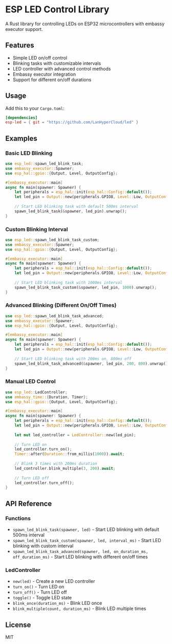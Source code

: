 # ESP LED Control Library

A Rust library for controlling LEDs on ESP32 microcontrollers with embassy executor support.

## Features

- Simple LED on/off control
- Blinking tasks with customizable intervals
- LED controller with advanced control methods
- Embassy executor integration
- Support for different on/off durations

## Usage

Add this to your `Cargo.toml`:

```toml
[dependencies]
esp-led = { git = "https://github.com/LanHyperCloud/led" }
```

## Examples

### Basic LED Blinking

```rust
use esp_led::spawn_led_blink_task;
use embassy_executor::Spawner;
use esp_hal::gpio::{Output, Level, OutputConfig};

#[embassy_executor::main]
async fn main(spawner: Spawner) {
    let peripherals = esp_hal::init(esp_hal::Config::default());
    let led_pin = Output::new(peripherals.GPIO8, Level::Low, OutputConfig::default());
    
    // Start LED blinking task with default 500ms interval
    spawn_led_blink_task(&spawner, led_pin).unwrap();
}
```

### Custom Blinking Interval

```rust
use esp_led::spawn_led_blink_task_custom;
use embassy_executor::Spawner;
use esp_hal::gpio::{Output, Level, OutputConfig};

#[embassy_executor::main]
async fn main(spawner: Spawner) {
    let peripherals = esp_hal::init(esp_hal::Config::default());
    let led_pin = Output::new(peripherals.GPIO8, Level::Low, OutputConfig::default());
    
    // Start LED blinking task with 1000ms interval
    spawn_led_blink_task_custom(&spawner, led_pin, 1000).unwrap();
}
```

### Advanced Blinking (Different On/Off Times)

```rust
use esp_led::spawn_led_blink_task_advanced;
use embassy_executor::Spawner;
use esp_hal::gpio::{Output, Level, OutputConfig};

#[embassy_executor::main]
async fn main(spawner: Spawner) {
    let peripherals = esp_hal::init(esp_hal::Config::default());
    let led_pin = Output::new(peripherals.GPIO8, Level::Low, OutputConfig::default());
    
    // Start LED blinking task with 200ms on, 800ms off
    spawn_led_blink_task_advanced(&spawner, led_pin, 200, 800).unwrap();
}
```

### Manual LED Control

```rust
use esp_led::LedController;
use embassy_time::{Duration, Timer};
use esp_hal::gpio::{Output, Level, OutputConfig};

#[embassy_executor::main]
async fn main(spawner: Spawner) {
    let peripherals = esp_hal::init(esp_hal::Config::default());
    let led_pin = Output::new(peripherals.GPIO8, Level::Low, OutputConfig::default());
    
    let mut led_controller = LedController::new(led_pin);
    
    // Turn LED on
    led_controller.turn_on();
    Timer::after(Duration::from_millis(1000)).await;
    
    // Blink 3 times with 200ms duration
    led_controller.blink_multiple(3, 200).await;
    
    // Turn LED off
    led_controller.turn_off();
}
```

## API Reference

### Functions

- `spawn_led_blink_task(spawner, led)` - Start LED blinking with default 500ms interval
- `spawn_led_blink_task_custom(spawner, led, interval_ms)` - Start LED blinking with custom interval
- `spawn_led_blink_task_advanced(spawner, led, on_duration_ms, off_duration_ms)` - Start LED blinking with different on/off times

### LedController

- `new(led)` - Create a new LED controller
- `turn_on()` - Turn LED on
- `turn_off()` - Turn LED off
- `toggle()` - Toggle LED state
- `blink_once(duration_ms)` - Blink LED once
- `blink_multiple(count, duration_ms)` - Blink LED multiple times

## License

MIT